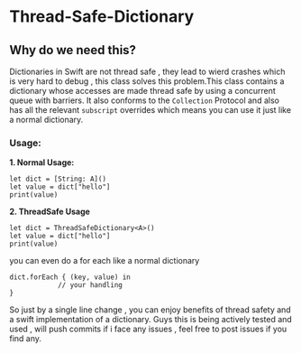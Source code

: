 # Thread-Safe-Dictionary

## Why do we need this?
Dictionaries in Swift are not thread safe , they lead to wierd crashes which is very hard to debug , this class solves this problem.This class contains a dictionary whose accesses are made thread safe by using a concurrent queue with barriers.
It also conforms to the `Collection` Protocol and also has all the relevant `subscript` overrides which means you can use it just like a normal dictionary. 


### Usage:

**1. Normal Usage:**
```
let dict = [String: A]()
let value = dict["hello"]
print(value)
```
**2. ThreadSafe Usage**

```
let dict = ThreadSafeDictionary<A>()
let value = dict["hello"]
print(value)
```

you can even do a for each like a normal dictionary

```
dict.forEach { (key, value) in
            // your handling
}
```

So just by a single line change , you can enjoy benefits of thread safety and a swift implementation of a dictionary.
Guys this is being actively tested and used , will push commits if i face any issues , feel free to post issues if you find any.
